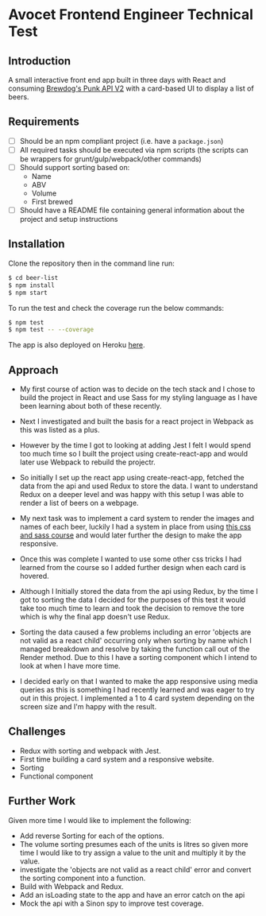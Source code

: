 # Avocet Frontend Engineer Technical Test

## Introduction

A small interactive front end app built in three days with React and consuming [Brewdog's Punk API V2](https://punkapi.com/documentation/v2) with a card-based UI to display a list of beers.

## Requirements

- [ ] Should be an npm compliant project (i.e. have a `package.json`)
- [ ] All required tasks should be executed via npm scripts (the scripts can be wrappers for grunt/gulp/webpack/other commands)
- [ ] Should support sorting based on:
    - Name
	- ABV
	- Volume
	- First brewed
- [ ] Should have a README file containing general information about the project and setup instructions

## Installation

Clone the repository then in the command line run:

```bash
$ cd beer-list
$ npm install
$ npm start
```

To run the test and check the coverage run the below commands:

```bash
$ npm test
$ npm test -- --coverage
```
The app is also deployed on Heroku [here](https://tranquil-sands-97349.herokuapp.com/).

## Approach

- My first course of action was to decide on the tech stack and I chose to build the project in React and use Sass for my styling language as I have been learning about both of these recently.

- Next I investigated and built the basis for a react project in Webpack as this was listed as a plus.

- However by the time I got to looking at adding Jest I felt I would spend too much time so I built the project using create-react-app and would later use Webpack to rebuild the projectr.

- So initially I set up the react app using create-react-app, fetched the data from the api and used Redux to store the data. I want to understand Redux on a deeper level and was happy with this setup I was able to render a list of beers on a webpage.

- My next task was to implement a card system to render the images and names of each beer, luckily I had a system in place from using [this css and sass course](https://www.udemy.com/advanced-css-and-sass/) and would later further the design to make the app responsive.

- Once this was complete I wanted to use some other css tricks I had learned from the course so I added further design when each card is hovered.

- Although I Initially stored the data from the api using Redux, by the time I got to sorting the data I decided for the purposes of this test it would take too much time to learn and took the decision to remove the tore which is why the final app doesn't use Redux.

- Sorting the data caused a few problems including an error 'objects are not valid as a react child' occurring only when sorting by name which I managed breakdown and resolve by taking the function call out of the Render method.  Due to this I have a sorting component which I intend to look at when I have more time.

- I decided early on that I wanted to make the app responsive using media queries as this is something I had recently learned and was eager to try out in this project.  I implemented a 1 to 4 card system depending on the screen size and I'm happy with the result.

## Challenges

- Redux with sorting and webpack with Jest.
- First time building a card system and a responsive website.
- Sorting
- Functional component


## Further Work

Given more time I would like to implement the following:

- Add reverse Sorting for each of the options.
- The volume sorting presumes each of the units is litres so given more time I would like to try assign a value to the unit and multiply it by the value.
- investigate the 'objects are not valid as a react child' error and convert the sorting component into a function.
- Build with Webpack and Redux.
- Add an isLoading state to the app and have an error catch on the api
- Mock the api with a Sinon spy to improve test coverage.
